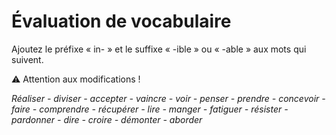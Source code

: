 # Évaluation de vocabulaire

Ajoutez le préfixe « in- » et le suffixe « -ible » ou « -able » aux mots qui suivent.

⚠️ Attention aux modifications !

*Réaliser - diviser - accepter - vaincre - voir - penser - prendre - concevoir - faire - comprendre - récupérer - lire - manger - fatiguer - résister - pardonner - dire - croire - démonter - aborder*
